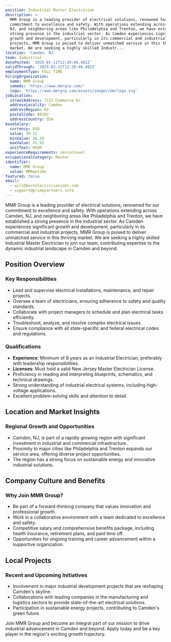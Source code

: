 ```yaml
---
position: Industrial Master Electrician
description: >-
  MMR Group is a leading provider of electrical solutions, renowned for our
  commitment to excellence and safety. With operations extending across Camden,
  NJ, and neighboring areas like Philadelphia and Trenton, we have established a
  strong presence in the industrial sector. As Camden experiences significant
  growth and development, particularly in its commercial and industrial
  projects, MMR Group is poised to deliver unmatched service in this thriving
  market. We are seeking a highly skilled Industr...
location: 'Camden, NJ'
team: Industrial
datePosted: '2025-01-11T12:20:46.482Z'
validThrough: '2025-02-22T12:20:46.482Z'
employmentType: FULL_TIME
hiringOrganization:
  name: MMR Group
  sameAs: 'https://www.mmrgrp.com/'
  logo: 'https://www.mmrgrp.com/assets/images/mmrlogo.svg'
jobLocation:
  streetAddress: 7122 Commerce Dr.
  addressLocality: Camden
  addressRegion: NJ
  postalCode: 08102
  addressCountry: USA
baseSalary:
  currency: USD
  value: 39.11
  minValue: 36.29
  maxValue: 41.93
  unitText: HOUR
experienceRequirements: seniorLevel
occupationalCategory: Master
identifier:
  name: MMR Group
  value: MMRwpt14x
featured: false
email:
  - will@bestelectricianjobs.com
  - support@primepartners.info
---
```




MMR Group is a leading provider of electrical solutions, renowned for our commitment to excellence and safety. With operations extending across Camden, NJ, and neighboring areas like Philadelphia and Trenton, we have established a strong presence in the industrial sector. As Camden experiences significant growth and development, particularly in its commercial and industrial projects, MMR Group is poised to deliver unmatched service in this thriving market. We are seeking a highly skilled Industrial Master Electrician to join our team, contributing expertise to the dynamic industrial landscape in Camden and beyond.

## Position Overview

### Key Responsibilities

- Lead and supervise electrical installations, maintenance, and repair projects.
- Oversee a team of electricians, ensuring adherence to safety and quality standards.
- Collaborate with project managers to schedule and plan electrical tasks efficiently.
- Troubleshoot, analyze, and resolve complex electrical issues.
- Ensure compliance with all state-specific and federal electrical codes and regulations.

### Qualifications

- **Experience**: Minimum of 8 years as an Industrial Electrician, preferably with leadership responsibilities.
- **Licenses**: Must hold a valid New Jersey Master Electrician License.
- Proficiency in reading and interpreting blueprints, schematics, and technical drawings.
- Strong understanding of industrial electrical systems, including high-voltage applications.
- Excellent problem-solving skills and attention to detail.

## Location and Market Insights

### Regional Growth and Opportunities

- Camden, NJ, is part of a rapidly growing region with significant investment in industrial and commercial infrastructure.
- Proximity to major cities like Philadelphia and Trenton expands our service area, offering diverse project opportunities.
- The region has a strong focus on sustainable energy and innovative industrial solutions.

## Company Culture and Benefits

### Why Join MMR Group?

- Be part of a forward-thinking company that values innovation and professional growth.
- Work in a collaborative environment with a team dedicated to excellence and safety.
- Competitive salary and comprehensive benefits package, including health insurance, retirement plans, and paid time off.
- Opportunities for ongoing training and career advancement within a supportive organization.

## Local Projects

### Recent and Upcoming Initiatives

- Involvement in major industrial development projects that are reshaping Camden's skyline.
- Collaborations with leading companies in the manufacturing and logistics sectors to provide state-of-the-art electrical solutions.
- Participation in sustainable energy projects, contributing to Camden's green future.

Join MMR Group and become an integral part of our mission to drive industrial advancement in Camden and beyond. Apply today and be a key player in the region's exciting growth trajectory.
